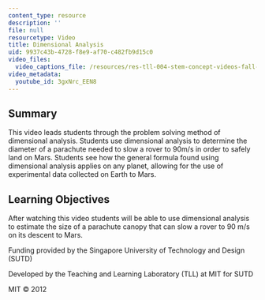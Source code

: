 ```yaml
---
content_type: resource
description: ''
file: null
resourcetype: Video
title: Dimensional Analysis
uid: 9937c43b-4728-f8e9-af70-c482fb9d15c0
video_files:
  video_captions_file: /resources/res-tll-004-stem-concept-videos-fall-2013/videos/problem-solving/dimensional-analysis/3gxNrc_EEN8.vtt
video_metadata:
  youtube_id: 3gxNrc_EEN8
---
```


Summary
-------

This video leads students through the problem solving method of dimensional analysis. Students use dimensional analysis to determine the diameter of a parachute needed to slow a rover to 90m/s in order to safely land on Mars. Students see how the general formula found using dimensional analysis applies on any planet, allowing for the use of experimental data collected on Earth to Mars.

Learning Objectives
-------------------

After watching this video students will be able to use dimensional analysis to estimate the size of a parachute canopy that can slow a rover to 90 m/s on its descent to Mars.

Funding provided by the Singapore University of Technology and Design (SUTD)

Developed by the Teaching and Learning Laboratory (TLL) at MIT for SUTD

MIT © 2012